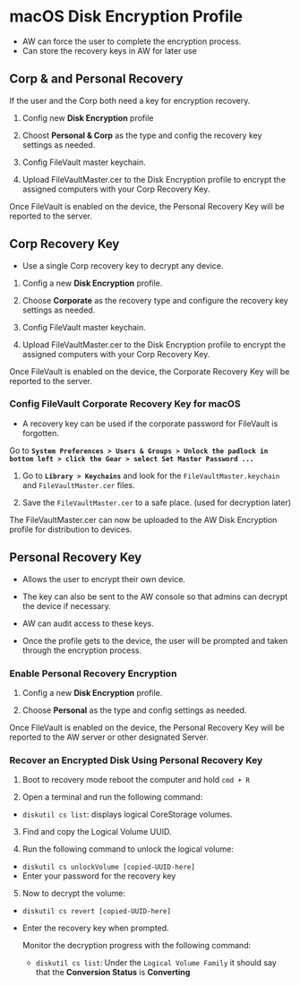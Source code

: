 # macOS Disk Encryption Profile

-   AW can force the user to complete the encryption process.
-   Can store the recovery keys in AW for later use

## Corp & and Personal Recovery

If the user and the Corp both need a key for encryption recovery.

1.  Config new **Disk Encryption** profile

2.  Choost **Personal & Corp** as the type and config the recovery key settings
    as needed.

3.  Config FileVault master keychain. 

4.  Upload FileVaultMaster.cer to the Disk Encryption profile to encrypt the
    assigned computers with your Corp Recovery Key.

Once FileVault is enabled on the device, the Personal Recovery Key will be
reported to the server. 

## Corp Recovery Key

-   Use a single Corp recovery key to decrypt any device. 

1.  Config a new **Disk Encryption** profile.

2.  Choose **Corporate** as the recovery type and configure the recovery key
    settings as needed.

3.  Config FileVault master keychain. 

4.  Upload FileVaultMaster.cer to the Disk Encryption profile to encrypt the
    assigned computers with your Corp Recovery Key.

Once FileVault is enabled on the device, the Corporate  Recovery Key will be
reported to the server. 

### Config FileVault Corporate Recovery Key for macOS

-   A recovery key can be used if the corporate password for FileVault is
    forgotten.

Go to **`System Preferences > Users & Groups > Unlock the padlock in bottom left >
    click the Gear > select Set Master Password ...`**

1.  Go to **`Library > Keychains`** and look for the `FileVaultMaster.keychain`
    and `FileVaultMaster.cer` files.

2.  Save the `FileVaultMaster.cer` to a safe place. (used for decryption later)

The FileVaultMaster.cer can now be uploaded to the AW Disk Encryption profile
for distribution to devices. 

## Personal Recovery Key

-   Allows the user to encrypt their own device.

-   The key can also be sent to the AW console so that admins can decrypt the
    device if necessary. 

-   AW can audit access to these keys.

-   Once the profile gets to the device, the user will be prompted and taken
    through the encryption process.

### Enable Personal Recovery Encryption

1.  Config a new **Disk Encryption** profile.

2.  Choose **Personal** as the type and config settings as needed.

Once FileVault is enabled on the device, the Personal Recovery Key will be
reported to the AW server or other designated Server.

### Recover an Encrypted Disk Using Personal Recovery Key

1.  Boot to recovery mode reboot the computer and hold `cmd + R`

2.  Open a terminal and run the following command:

-   `diskutil cs list`: displays logical CoreStorage volumes.

3.  Find and copy the Logical Volume UUID.

4.  Run the following command to unlock the logical volume:

-   `diskutil cs unlockVolume [copied-UUID-here]`
-   Enter your password for the recovery key

5.  Now to decrypt the volume:

-   `diskutil cs revert [copied-UUID-here]`
-   Enter the recovery key when prompted.

    Monitor the decryption progress with the following command:

    -   `diskutil cs list`: Under the `Logical Volume Family` it should say that
        the **Conversion Status** is **Converting**

